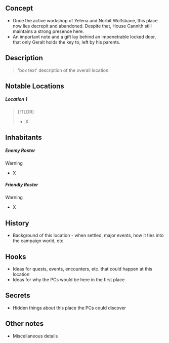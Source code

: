 ## Concept
- Once the active workshop of Yelena and Norbit Wolfsbane, this place now lies decrepit and abandoned. Despite that, House Cannith still maintains a strong presence here.
- An important note and a gift lay behind an impenetrable locked door, that only Geralt holds the key to, left by his parents.

## Description
> 'box text' description of the overall location.

## Notable Locations
##### Location 1
> [!TLDR]
> - X
## Inhabitants
##### Enemy Roster
> [!warning]
> - X

##### Friendly Roster
> [!warning]
> - X

## History
- Background of this location - when settled, major events, how it ties into the campaign world, etc.

## Hooks
- Ideas for quests, events, encounters, etc. that could happen at this location
- Ideas for why the PCs would be here in the first place

## Secrets
- Hidden things about this place the PCs could discover

## Other notes
- Miscellaneous details